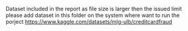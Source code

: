 Dataset included in the report as file size is larger then the issued limit 
please add dataset in this folder  on the system where want to run the porject 
https://www.kaggle.com/datasets/mlg-ulb/creditcardfraud
